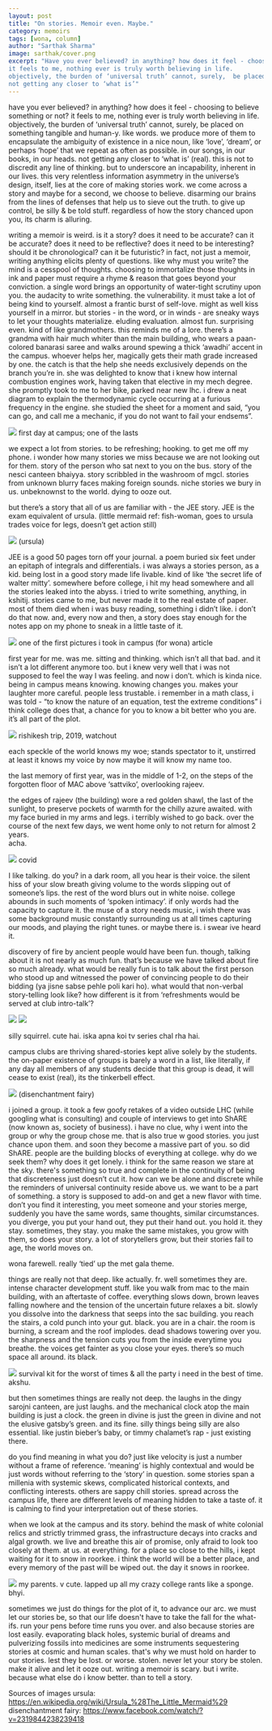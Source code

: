 ```yaml
---
layout: post
title: "On stories. Memoir even. Maybe."
category: memoirs
tags: [wona, column]
author: "Sarthak Sharma"
image: sarthak/cover.png
excerpt: "Have you ever believed? in anything? how does it feel - choosing to believe something or not?
it feels to me, nothing ever is truly worth believing in life. 
objectively, the burden of ‘universal truth’ cannot, surely,  be placed on something tangible and human-y. like words. we produce more of them to encapsulate the ambiguity of existence in a nice noun, like ‘love’, ‘dream’, or perhaps ‘hope’ that we repeat as often as possible. in our songs, in our books, in our heads.
not getting any closer to ‘what is’"
---
```


have you ever believed? in anything? how does it feel - choosing to believe something or not?
it feels to me, nothing ever is truly worth believing in life. 
objectively, the burden of ‘universal truth’ cannot, surely,  be placed on something tangible and human-y. like words. we produce more of them to encapsulate the ambiguity of existence in a nice noun, like ‘love’, ‘dream’, or perhaps ‘hope’ that we repeat as often as possible. in our songs, in our books, in our heads.
not getting any closer to ‘what is’ (real). 
this is not to discredit any line of thinking. but to underscore an incapability, inherent in our lives. 
this very relentless information asymmetry in the universe’s design, itself, lies at the core of making stories work. we come across a story and maybe for a second, we choose to believe.  disarming our brains from the lines of defenses that help us to sieve out the truth. to give up control, be silly & be told stuff.
regardless of how the story chanced upon you, its charm is alluring. 

writing a memoir is weird. is it a story? does it need to be accurate? can it be accurate? does it need to be reflective? does it need to be interesting? should it be chronological? can it be futuristic?
in fact, not just a memoir, writing anything elicits plenty of questions. like why must you write?
the mind is a cesspool of thoughts. choosing to immortalize those thoughts in ink and paper must require a rhyme & reason that goes beyond your conviction. a single word brings an opportunity of water-tight scrutiny upon you. the audacity to write something. the vulnerability. it must take a lot of being kind to yourself. almost a frantic burst of self-love. might as well kiss yourself in a mirror. 
but stories - in the word, or in winds - are sneaky ways to let your thoughts materialize. eluding evaluation. almost fun. surprising even. kind of like grandmothers. this reminds me of a lore. 
there’s a grandma with hair much whiter than the main building, who wears a paan-colored banarasi saree  and walks around spewing a thick ‘awadhi’ accent in the campus. whoever helps her, magically gets their math grade increased by one. the catch is that the help she needs exclusively depends on the branch you’re in. she was delighted to know that i knew how internal combustion engines work, having taken that elective in my mech degree. she promptly took to me to her bike, parked near new lhc. i drew a neat diagram to explain the thermodynamic cycle occurring at a furious frequency in the engine. she studied the sheet for a moment and said, “you can go, and call me a mechanic, if you do not want to fail your endsems”. 


![](/images/posts/sarthak/1.jpg)
first day at campus; one of the lasts 

 
we expect a lot from stories. to be refreshing; hooking. to get me off my phone. i wonder how many stories we miss because we are not looking out for them. story of the person who sat next to you on the bus. story of the nesci canteen bhaiyya. story scribbled in the washroom of mgcl. stories from unknown blurry faces making foreign sounds. niche stories we bury in us. unbeknownst to the world. dying to ooze out. 

but there’s a story that all of us are familiar with - the JEE story. JEE is the exam equivalent of ursula. (little mermaid ref: fish-woman, goes to ursula trades voice for legs, doesn’t get action still)  


![](/images/posts/sarthak/3.jpg)
(ursula)

JEE is a good 50 pages torn off your journal. a poem buried six feet under an epitaph of integrals and differentials. 
i was always a stories person, as a kid. being lost in a good story made life livable. kind of like ‘the secret life of walter mitty’. somewhere before college, i hit my head somewhere and all the stories leaked into the abyss.
i tried to write something, anything, in kshitij. stories came to me, but never made it to the real estate of paper. most of them died when i was busy reading, something i didn’t like. i don’t do that now. 
and, every now and then, a story does stay enough for the notes app on my phone to sneak in a little taste of it.


![](/images/posts/sarthak/4.jpg)
one of the first pictures i took in campus (for wona) article 



first year for me. was me. sitting and thinking. 
which isn’t all that bad. and it isn’t a lot different anymore too. but i knew very well that i was not supposed to feel the way I was feeling. and now i don’t. which is kinda nice. 
being in campus means knowing. knowing changes you. makes your laughter more careful. people less trustable. i remember in a math class, i was told - “to know the nature of an equation, test the extreme conditions” i think college does that, a chance for you to know a bit better who you are.  it’s all part of the plot. 



![](/images/posts/sarthak/5.jpg)
rishikesh trip, 2019, watchout 


each speckle of the world knows my woe;
stands spectator to it, unstirred
at least it knows my voice by now
maybe it will know my name too.



the last memory of first year, was in the middle of 1-2, on the steps of the forgotten floor of MAC above ‘sattviko’, overlooking rajeev.

the edges of rajeev (the building) wore a red golden shawl, the last of the sunlight, to preserve pockets of warmth for the chilly azure awaited. with my face buried in my arms and legs. i terribly wished to go back. 
over the course of the next few days, we went home only to not return for almost 2 years.  
acha. 


![](/images/posts/sarthak/8.jpg)
covid


I like talking. do you? 
in a dark room, all you hear is their voice. the silent hiss of your slow breath giving volume to the words slipping out of someone’s lips. the rest of the word blurs out in white noise. college abounds in such moments of ‘spoken intimacy’. if only words had the capacity to capture it. 
the muse of a story needs music, i wish there was some background music constantly surrounding us at all times capturing our moods, and playing the right tunes. or maybe there is. i swear ive heard it. 



discovery of fire by ancient people would have been fun. though, talking about it is not nearly as much fun. that’s because we have talked about fire so much already. what would be really fun is to talk about the first person who stood up and witnessed the power of convincing people to do their bidding (ya jisne sabse pehle poli kari ho). what would that non-verbal story-telling look like? how different is it from ‘refreshments would be served at club intro-talk’?

![](/images/posts/sarthak/10.jpg)
![](/images/posts/sarthak/11.jpg)


silly squirrel. cute hai. iska apna koi tv series chal rha hai. 

campus clubs are thriving shared-stories kept alive solely by the students. the on-paper existence of groups is barely a word in a list, like literally, if any day all members of any students decide that this group is dead, it will cease to exist (real), its the tinkerbell effect. 


![](/images/posts/sarthak/12.jpg)
  (disenchantment fairy)


i joined a group. it took a few goofy retakes of a video outside LHC (while googling what is consulting) and couple of interviews to get into ShARE (now known as, society of business). i have no clue, why i went into the group or why the group chose me. that is also true w good stories. you just chance upon them. and soon they become a massive part of you. so did ShARE. 
people are the building blocks of everything at college. why do we seek them? why does it get lonely. i think for the same reason we stare at the sky. there's something so true and complete in the continuity of being that discreteness just doesn’t cut it. how can we be alone and discrete while the reminders of universal continuity reside above us. we want to be a part of something. 
a story is supposed to add-on and get a new flavor with time. don’t you find it interesting, you meet someone and your stories merge, suddenly you have the same words, same thoughts, similar circumstances. you diverge, you put your hand out, they put their hand out. you hold it. they stay. sometimes, they stay. you make the same mistakes, you grow with them,  so does your story. a lot of storytellers grow, but their stories fail to age, the world moves on.
     
wona farewell. really ‘tied’ up the met gala theme. 

things are really not that deep. like actually. fr. well sometimes they are. intense character development stuff. like you walk from mac to the main building, with an aftertaste of coffee. everything slows down, brown leaves falling nowhere and the tension of the uncertain future relaxes a bit. slowly you dissolve into the darkness that seeps into the sac building. you reach the stairs, a cold punch into your gut. black. you are in a chair. the room is burning, a scream and the roof implodes. dead shadows towering over you. the sharpness and the tension cuts you from the inside everytime you breathe. the voices get fainter as you close your eyes. there’s so much space all around. its black.


![](/images/posts/sarthak/13.jpg)
survival kit for the worst of times & all the party i need in the best of time. akshu. 

but then sometimes things are really not deep. the laughs in the dingy sarojni canteen, are just laughs. and the mechanical clock atop the main building is just a clock.  the green in divine is just the green in divine and not the elusive gatsby’s green. and its fine. silly things being silly are also essential. like justin bieber’s baby, or timmy chalamet’s rap - just existing there.

do you find meaning in what you do? just like velocity is just a number without a frame of reference. ‘meaning’ is highly contextual and would be just words without referring to the ‘story’ in question. some stories span a millenia with systemic skews, complicated historical contexts, and conflicting interests. others are sappy chill stories. spread across the campus life, there are different levels of meaning hidden to take a taste of. it is calming to find your interpretation out of these stories. 

when we look at the campus and its story. behind the mask of white colonial relics and strictly trimmed grass, the infrastructure decays into cracks and algal growth. we live and breathe this air of promise, only afraid to look too closely at them. at us. at everything. for a place so close to the hills, i kept waiting for it to snow in roorkee. i think the world will be a better place, and every memory of the past will be wiped out. the day it snows in roorkee. 


![](/images/posts/sarthak/15.jpg)
my parents. v cute. lapped up all my crazy college rants like a sponge. bhyi. 

sometimes we just do things for the plot of it, to advance our arc. we must let our stories be, so that our life doesn't have to take the fall for the what-ifs. run your pens before time runs you over. and also because stories are lost easily. evaporating black holes, systemic burial of dreams and pulverizing fossils into medicines are some instruments sequestering stories at cosmic and human scales. that's why we must hold on harder to our stories. lest they be lost. or worse. stolen. never let your story be stolen. make it alive and let it ooze out. writing a memoir is scary. but i write. because what else do i know better. than to tell a story.

Sources of images 
ursula: https://en.wikipedia.org/wiki/Ursula_%28The_Little_Mermaid%29 
disenchantment fairy: https://www.facebook.com/watch/?v=2319844238239418


